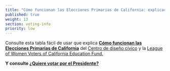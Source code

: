 ```yaml
---
title: "Cómo funcionan las Elecciones Primarias de California: explicación de los dos mejores"
published: true
weight: 13
section: voting-info
priority: low
---
```



Consulte esta tabla fácil de usar que explica [**Cómo funcionan las Elecciones Primarias de California**](https://drive.google.com/file/d/0B0h2E_kd8S-LdGdZbFYzTnJvUzEzTnR5ZGdxM014RVNmUFJ3/view?usp=sharing) del [Centro de diseño cívico](http://civicdesign.org/) y la [League of Women Voters of California Education Fund.](https://cavotes.org/)  

**Y consulte [¿Quiere votar por el Presidente?](https://drive.google.com/file/d/0B0h2E_kd8S-LemNBUGhaWTZXamRqQnRXb1pNMXFjeVZ4eWJz/view?usp=sharing)**  
